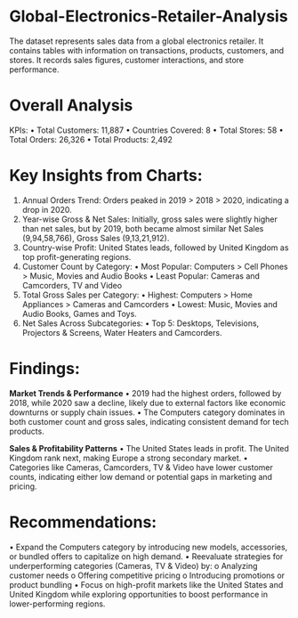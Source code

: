# Global-Electronics-Retailer-Analysis
The dataset represents sales data from a global electronics retailer. It contains tables with information on transactions, products, customers, and stores. It records sales figures, customer interactions, and store performance.

# Overall Analysis
KPIs:
•	Total Customers: 11,887
•	Countries Covered: 8
•	Total Stores: 58
•	Total Orders: 26,326
•	Total Products: 2,492

# Key Insights from Charts:
1.	Annual Orders Trend: Orders peaked in 2019 > 2018 > 2020, indicating a drop in 2020.
2.	 Year-wise Gross & Net Sales: Initially, gross sales were slightly higher than net sales, but by 2019, both became almost similar Net Sales (9,94,58,766), Gross Sales (9,13,21,912).
3.	 Country-wise Profit: United States leads, followed by United Kingdom as top profit-generating regions.
4.	Customer Count by Category:
•	Most Popular: Computers > Cell Phones > Music, Movies and Audio Books
•	Least Popular: Cameras and Camcorders, TV and Video
5. Total Gross Sales per Category:
•	Highest: Computers > Home Appliances > Cameras and Camcorders
•	Lowest: Music, Movies and Audio Books, Games and Toys.
6.  Net Sales Across Subcategories:
•	Top 5: Desktops, Televisions, Projectors & Screens, Water Heaters and Camcorders.

# Findings:

 **Market Trends & Performance**
•	2019 had the highest orders, followed by 2018, while 2020 saw a decline, likely due to external factors like economic downturns or supply chain issues.
•	The Computers category dominates in both customer count and gross sales, indicating consistent demand for tech products. 

**Sales & Profitability Patterns**
•	The United States leads in profit. The United Kingdom rank next, making Europe a strong secondary market.
•	Categories like Cameras, Camcorders, TV & Video have lower customer counts, indicating either low demand or potential gaps in marketing and pricing.

# Recommendations:

•	Expand the Computers category by introducing new models, accessories, or bundled offers to capitalize on high demand.
•	Reevaluate strategies for underperforming categories (Cameras, TV & Video) by: 
o	Analyzing customer needs
o	Offering competitive pricing
o	Introducing promotions or product bundling
•	Focus on high-profit markets like the United States and United Kingdom while exploring opportunities to boost performance in lower-performing regions.




